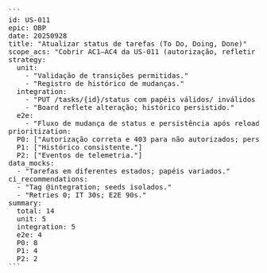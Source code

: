 <pre>```
id: US-011
epic: OBP
date: 20250928
title: "Atualizar status de tarefas (To Do, Doing, Done)"
scope_acs: "Cobrir AC1–AC4 da US-011 (autorização, refletir no board, histórico, 403)."
strategy:
  unit:
    - "Validação de transições permitidas."
    - "Registro de histórico de mudanças."
  integration:
    - "PUT /tasks/{id}/status com papéis válidos/ inválidos (403)."
    - "Board reflete alteração; histórico persistido."
  e2e:
    - "Fluxo de mudança de status e persistência após reload."
prioritization:
  P0: ["Autorização correta e 403 para não autorizados; persistência de status."]
  P1: ["Histórico consistente."]
  P2: ["Eventos de telemetria."]
data_mocks:
  - "Tarefas em diferentes estados; papéis variados."
ci_recommendations:
  - "Tag @integration; seeds isolados."
  - "Retries 0; IT 30s; E2E 90s."
summary:
  total: 14
  unit: 5
  integration: 5
  e2e: 4
  P0: 8
  P1: 4
  P2: 2
```</pre>
